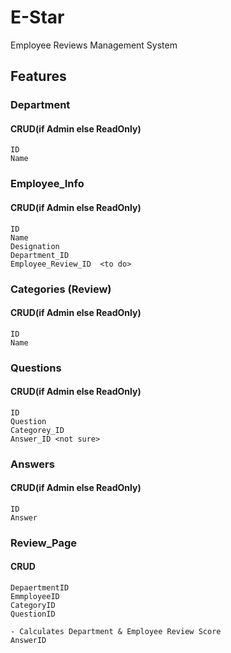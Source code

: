 # E-Star
Employee Reviews Management System

## Features

### Department 
#### CRUD(if Admin else ReadOnly)
    ID
    Name

### Employee_Info 
#### CRUD(if Admin else ReadOnly)
    ID
    Name
    Designation
    Department_ID
    Employee_Review_ID  <to do>
    
### Categories (Review)
#### CRUD(if Admin else ReadOnly)
    ID
    Name
    
### Questions
#### CRUD(if Admin else ReadOnly)
    ID
    Question
    Categorey_ID
    Answer_ID <not sure>

### Answers
#### CRUD(if Admin else ReadOnly)
    ID
    Answer
    
### Review_Page
#### CRUD
    DepaertmentID
    EmmployeeID
    CategoryID 
    QuestionID
    
    - Calculates Department & Employee Review Score
    AnswerID
